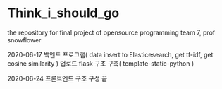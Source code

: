 # Think_i_should_go
the repository for final project of opensource programming team 7, prof snowflower

2020-06-17
백엔드 프로그램( data insert to Elasticesearch, get tf-idf, get cosine similarity ) 업로드
flask 구조 구축( template-static-python )

2020-06-24
프론트엔드 구조 구성 끝
